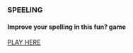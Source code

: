 ### SPEELING

#### Improve your spelling in this fun? game

<a href="https://speelling.vercel.app/" rel="noopener noreferrer" target="_blank">PLAY HERE</a>
